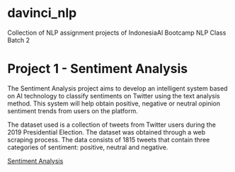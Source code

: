 # davinci_nlp
Collection of NLP assignment projects of IndonesiaAI Bootcamp NLP Class Batch 2


# Project 1 - Sentiment Analysis
The Sentiment Analysis project aims to develop an intelligent system based on AI technology to classify sentiments on Twitter using the text analysis method. This system will help obtain positive, negative or neutral opinion sentiment trends from users on the platform.

The dataset used is a collection of tweets from Twitter users during the 2019 Presidential Election. The dataset was obtained through a web scraping process. The data consists of 1815 tweets that contain three categories of sentiment: positive, neutral and negative.

[Sentiment Analysis](https://github.com/saa23/davinci_nlp/tree/master/project1-sentiment_analysis)